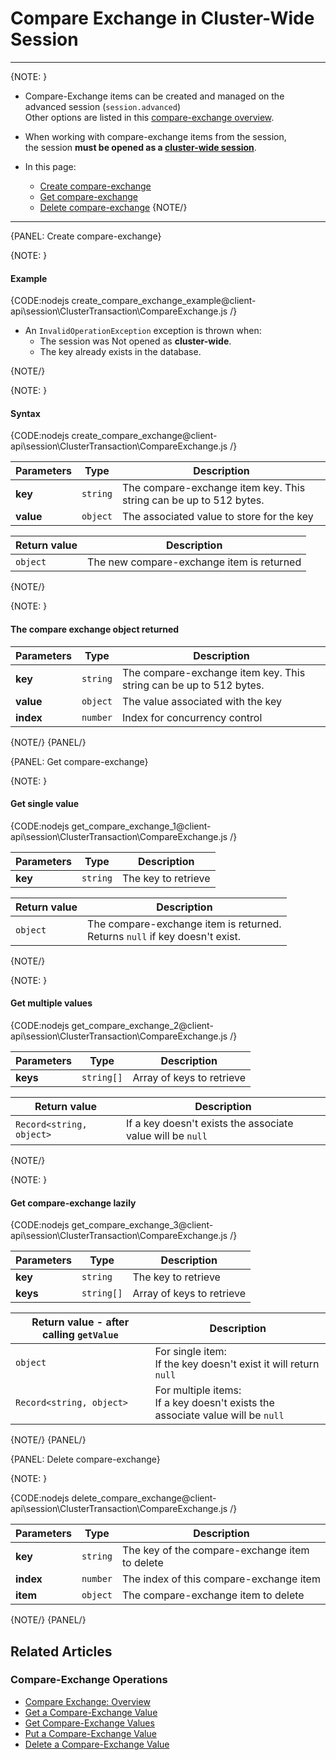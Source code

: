 # Compare Exchange in Cluster-Wide Session

---

{NOTE: }

* Compare-Exchange items can be created and managed on the advanced session (`session.advanced`)  
  Other options are listed in this [compare-exchange overview](../../../client-api/operations/compare-exchange/overview#how-to-create-and-manage-compare-exchange-items).

* When working with compare-exchange items from the session,  
  the session **must be opened as a [cluster-wide session](../../../client-api/session/cluster-transaction/overview#open-a-cluster-transaction)**.

* In this page:
    * [Create compare-exchange](../../../client-api/session/cluster-transaction/compare-exchange#create-compare-exchange)
    * [Get compare-exchange](../../../client-api/session/cluster-transaction/compare-exchange#get-compare-exchange)
    * [Delete compare-exchange](../../../client-api/session/cluster-transaction/compare-exchange#delete-compare-exchange)
{NOTE/}

---

{PANEL: Create compare-exchange}

{NOTE: }
#### Example

{CODE:nodejs create_compare_exchange_example@client-api\session\ClusterTransaction\CompareExchange.js /}

* An `InvalidOperationException` exception is thrown when:
  * The session was Not opened as **cluster-wide**.
  * The key already exists in the database.

{NOTE/}

{NOTE: }
#### Syntax

{CODE:nodejs create_compare_exchange@client-api\session\ClusterTransaction\CompareExchange.js /}

| Parameters   | Type      | Description                                                        |
|--------------|-----------|--------------------------------------------------------------------|
| **key**      | `string`  | The compare-exchange item key. This string can be up to 512 bytes. |
| **value**    | `object`  | The associated value to store for the key                          |

| Return value | Description                               |
|---------------|-------------------------------------------|
| `object`      | The new compare-exchange item is returned |
{NOTE/}

{NOTE: }
#### The compare exchange object returned

| Parameters   | Type     | Description                                                        |
|--------------|----------|--------------------------------------------------------------------|
| **key**      | `string` | The compare-exchange item key. This string can be up to 512 bytes. |
| **value**    | `object` | The value associated with the key                                  |
| **index**    | `number` | Index for concurrency control                                      |

{NOTE/}
{PANEL/}

{PANEL: Get compare-exchange}

{NOTE: }
#### Get single value

{CODE:nodejs get_compare_exchange_1@client-api\session\ClusterTransaction\CompareExchange.js /}

| Parameters   | Type     | Description                    |
|--------------|----------|--------------------------------|
| **key**      | `string` | The key to retrieve            |

| Return value | Description                                                                     |
|---------------|---------------------------------------------------------------------------------|
| `object`      | The compare-exchange item is returned.<br> Returns `null` if key doesn't exist. |

[key: string]: CompareExchangeValue<T>;

{NOTE/}

{NOTE: }
#### Get multiple values

{CODE:nodejs get_compare_exchange_2@client-api\session\ClusterTransaction\CompareExchange.js /}

| Parameters  | Type        | Description               |
|-------------|-------------|---------------------------|
| **keys**    | `string[]`  | Array of keys to retrieve |

| Return value            | Description                                                |
|--------------------------|------------------------------------------------------------|
| `Record<string, object>` | If a key doesn't exists the associate value will be `null` |
{NOTE/}

{NOTE: }
#### Get compare-exchange lazily

{CODE:nodejs get_compare_exchange_3@client-api\session\ClusterTransaction\CompareExchange.js /}

| Parameters   | Type       | Description               |
|--------------|------------|---------------------------|
| **key**      | `string`   | The key to retrieve       |
| **keys**     | `string[]` | Array of keys to retrieve |

| Return value - after calling `getValue` | Description                                                                        |
|-----------------------------------------|------------------------------------------------------------------------------------|
| `object`                                | For single item:<br>If the key doesn't exist it will return `null`                 |
| `Record<string, object>`                | For multiple items:<br>If a key doesn't exists the associate value will be `null`  |
{NOTE/}
{PANEL/}

{PANEL: Delete compare-exchange}

{NOTE: }

{CODE:nodejs delete_compare_exchange@client-api\session\ClusterTransaction\CompareExchange.js /}

| Parameters | Type     | Description                                    |
|------------|----------|------------------------------------------------|
| **key**    | `string` | The key of the compare-exchange item to delete |
| **index**  | `number` | The index of this compare-exchange item        |
| **item**   | `object` | The compare-exchange item to delete            |

{NOTE/}
{PANEL/}

## Related Articles

### Compare-Exchange Operations

- [Compare Exchange: Overview](../../../client-api/operations/compare-exchange/overview)
- [Get a Compare-Exchange Value](../../../client-api/operations/compare-exchange/get-compare-exchange-value)
- [Get Compare-Exchange Values](../../../client-api/operations/compare-exchange/get-compare-exchange-values)
- [Put a Compare-Exchange Value](../../../client-api/operations/compare-exchange/delete-compare-exchange-value)
- [Delete a Compare-Exchange Value](../../../client-api/operations/compare-exchange/delete-compare-exchange-value)
